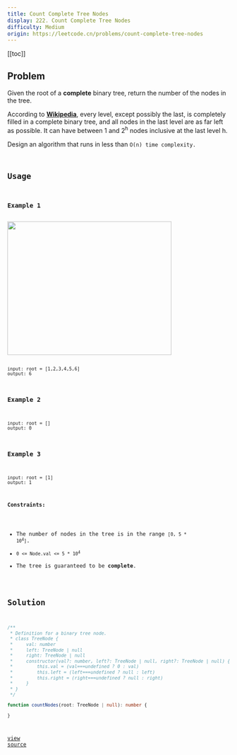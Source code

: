 ```yaml
---
title: Count Complete Tree Nodes
display: 222. Count Complete Tree Nodes
difficulty: Medium
origin: https://leetcode.cn/problems/count-complete-tree-nodes
---
```


[[toc]]

## Problem

Given the root of a **complete** binary tree, return the number of the nodes in the tree.

According to **<a href="http://en.wikipedia.org/wiki/Binary_tree#Types_of_binary_trees" target="_blank">Wikipedia</a>**, every level, except possibly the last, is completely filled in a complete binary tree, and all nodes in the last level are as far left as possible. It can have between 1 and 2<sup>h</sup> nodes inclusive at the last level h.

Design an algorithm that runs in less than <code data-stringify-type="code">O(n) time complexity.

## Usage

### Example 1

<img alt="" src="https://assets.leetcode.com/uploads/2021/01/14/complete.jpg" style="width: 372px; height: 302px;" />

```
input: root = [1,2,3,4,5,6]
output: 6
```

### Example 2

```
input: root = []
output: 0
```

### Example 3

```
input: root = [1]
output: 1
```


**Constraints:**

- The number of nodes in the tree is in the range <code>[0, 5 * 10<sup>4</sup>]</code>.
- <code>0 &lt;= Node.val &lt;= 5 * 10<sup>4</sup></code>
- The tree is guaranteed to be **complete**.


## Solution

```ts
/**
 * Definition for a binary tree node.
 * class TreeNode {
 *     val: number
 *     left: TreeNode | null
 *     right: TreeNode | null
 *     constructor(val?: number, left?: TreeNode | null, right?: TreeNode | null) {
 *         this.val = (val===undefined ? 0 : val)
 *         this.left = (left===undefined ? null : left)
 *         this.right = (right===undefined ? null : right)
 *     }
 * }
 */

function countNodes(root: TreeNode | null): number {

}
```

[view source](https://leetcode.cn/problems/count-complete-tree-nodes)
